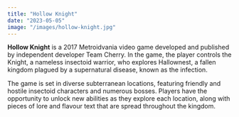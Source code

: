 ```yaml
---
title: "Hollow Knight"
date: "2023-05-05"
image: "/images/hollow-knight.jpg"
---
```


__Hollow Knight__ is a 2017 Metroidvania video game developed and published by independent developer Team Cherry. In the game, the player controls the Knight, a nameless insectoid warrior, who explores Hallownest, a fallen kingdom plagued by a supernatural disease, known as the infection.

The game is set in diverse subterranean locations, featuring friendly and hostile insectoid characters and numerous bosses. Players have the opportunity to unlock new abilities as they explore each location, along with pieces of lore and flavour text that are spread throughout the kingdom.
